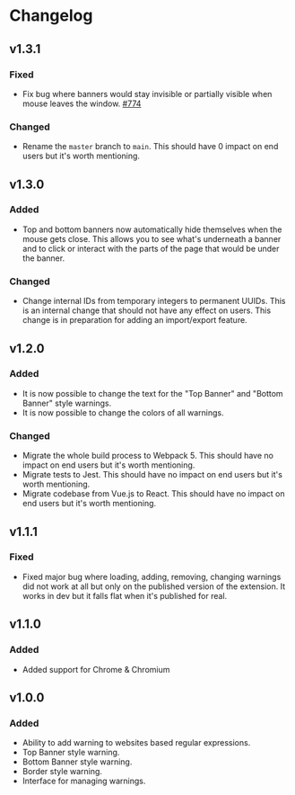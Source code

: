 # Changelog

## v1.3.1

### Fixed

- Fix bug where banners would stay invisible or partially visible when mouse
  leaves the window. [#774](https://github.com/dotboris/prod-guard/issues/774)

### Changed

- Rename the `master` branch to `main`. This should have 0 impact on end users
  but it's worth mentioning.

## v1.3.0

### Added

- Top and bottom banners now automatically hide themselves when the mouse gets
  close. This allows you to see what's underneath a banner and to click or
  interact with the parts of the page that would be under the banner.

### Changed

- Change internal IDs from temporary integers to permanent UUIDs. This is an
  internal change that should not have any effect on users. This change is in
  preparation for adding an import/export feature.

## v1.2.0

### Added

- It is now possible to change the text for the "Top Banner" and "Bottom Banner"
  style warnings.
- It is now possible to change the colors of all warnings.

### Changed

- Migrate the whole build process to Webpack 5. This should have no impact on
  end users but it's worth mentioning.
- Migrate tests to Jest. This should have no impact on end users but it's worth
  mentioning.
- Migrate codebase from Vue.js to React. This should have no impact on end users
  but it's worth mentioning.

## v1.1.1

### Fixed

- Fixed major bug where loading, adding, removing, changing warnings did not
  work at all but only on the published version of the extension. It works in
  dev but it falls flat when it's published for real.

## v1.1.0

### Added

- Added support for Chrome & Chromium

## v1.0.0

### Added

- Ability to add warning to websites based regular expressions.
- Top Banner style warning.
- Bottom Banner style warning.
- Border style warning.
- Interface for managing warnings.
